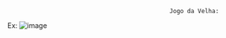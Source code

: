                                                   Jogo da Velha:

Ex:
![image](https://github.com/r4ffa12/Java-jogo-da-velha/assets/104738238/e39828e7-1e9d-42dd-97e4-f770fe56c0ca)
